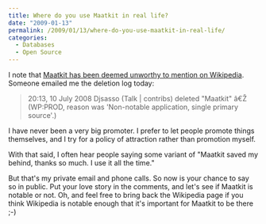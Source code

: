 ```yaml
---
title: Where do you use Maatkit in real life?
date: "2009-01-13"
permalink: /2009/01/13/where-do-you-use-maatkit-in-real-life/
categories:
  - Databases
  - Open Source
---
```

I note that [Maatkit has been deemed unworthy to mention on Wikipedia][1]. Someone emailed me the deletion log today:

> 20:13, 10 July 2008 Djsasso (Talk | contribs) deleted "Maatkit" â€Ž (WP:PROD, reason was 'Non-notable application, single primary source'.) 

I have never been a very big promoter. I prefer to let people promote things themselves, and I try for a policy of attraction rather than promotion myself.

With that said, I often hear people saying some variant of "Maatkit saved my behind, thanks so much. I use it all the time."

But that's my private email and phone calls. So now is your chance to say so in public. Put your love story in the comments, and let's see if Maatkit is notable or not. Oh, and feel free to bring back the Wikipedia page if you think Wikipedia is notable enough that it's important for Maatkit to be there ;-)

 [1]: http://en.wikipedia.org/wiki/Maatkit
